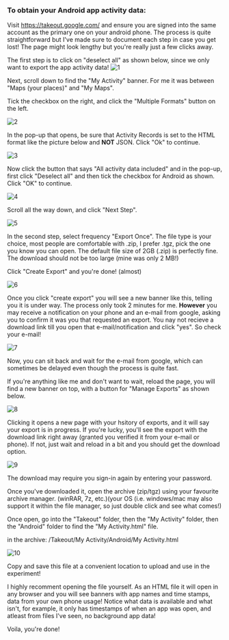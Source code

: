 ### To obtain your Android app activity data:

Visit https://takeout.google.com/ and ensure you are signed into the same account as the primary one on your android phone. The process is quite straightforward but I've made sure to document each step in case you get lost! The page might look lengthy but you're really just a few clicks away.

The first step is to click on "deselect all" as shown below, since we only want to export the app activity data!
![1](https://user-images.githubusercontent.com/68754864/96494580-2dd69800-1264-11eb-93a3-8a2270246b41.png)

Next, scroll down to find the "My Activity" banner. For me it was between "Maps (your places)" and "My Maps".

Tick the checkbox on the right, and click the "Multiple Formats" button on the left.

![2](https://user-images.githubusercontent.com/68754864/96494591-2fa05b80-1264-11eb-8639-2863cdcbf71d.png)

In the pop-up that opens, be sure that Activity Records is set to the HTML format like the picture below and **NOT** JSON. Click "Ok" to continue.

![3](https://user-images.githubusercontent.com/68754864/96494593-3038f200-1264-11eb-87f8-0b629b36ce14.png)

Now click the button that says "All activity data included" and in the pop-up, first click "Deselect all" and then tick the checkbox for Android as shown. Click "OK" to continue.

![4](https://user-images.githubusercontent.com/68754864/96494595-30d18880-1264-11eb-8b41-3469de97fd8c.png)

Scroll all the way down, and click "Next Step".

![5](https://user-images.githubusercontent.com/68754864/96494596-316a1f00-1264-11eb-814e-f31320e5c922.png)

In the second step, select frequency "Export Once". The file type is your choice, most people are comfortable with .zip, I prefer .tgz, pick the one you know you can open. The default file size of 2GB (.zip) is perfectly fine. The download should not be too large (mine was only 2 MB!)

Click "Create Export" and you're done! (almost)

![6](https://user-images.githubusercontent.com/68754864/96494598-3202b580-1264-11eb-8605-0c415020ab06.png)

Once you click "create export" you will see a new banner like this, telling you it is under way. The process only took 2 minutes for me. **However** you may receive a notification on your phone and an e-mail from google, asking you to confirm it was you that requested an export. You nay not recieve a download link till you open that e-mail/notification and click "yes". So check your e-mail!

![7](https://user-images.githubusercontent.com/68754864/96494600-329b4c00-1264-11eb-8fc3-c50fc6694cd1.png)

Now, you can sit back and wait for the e-mail from google, which can sometimes be delayed even though the process is quite fast.

If you're anything like me and don't want to wait, reload the page, you will find a new banner on top, with a button for "Manage Exports" as shown below.

![8](https://user-images.githubusercontent.com/68754864/96494602-3333e280-1264-11eb-9783-3fd16e0bfc68.png)

Clicking it opens a new page with your hsitory of exports, and it will say your export is in progress. If you're lucky, you'll see the export with the download link right away (granted you verified it from your e-mail or phone). If not, just wait and reload in a bit and you should get the download option.

![9](https://user-images.githubusercontent.com/68754864/96494604-33cc7900-1264-11eb-9f82-d90ccdc70ec5.png)

The download may require you sign-in again by entering your password.

Once you've downloaded it, open the archive (zip/tgz) using your favourite archive manager. (winRAR, 7z, etc.)(your OS (i.e. windows/mac may also support it within the file manager, so just double click and see what comes!)

Once open, go into the "Takeout" folder, then the "My Activity" folder, then the "Android" folder to find the "My Activity.html" file. 

in the archive: /Takeout/My Activity/Android/My Activity.html

![10](https://user-images.githubusercontent.com/68754864/96496886-76dc1b80-1267-11eb-9805-562158c3a71e.png)

Copy and save this file at a convenient location to upload and use in the experiment!

I highly recomment opening the file yourself. As an HTML file it will open in any browser and you will see banners with app names and time stamps, data from your own phone usage! Notice what data is available and what isn't, for example, it only has timestamps of when an app was open, and atleast from files I've seen, no background app data!

Voila, you're done!
